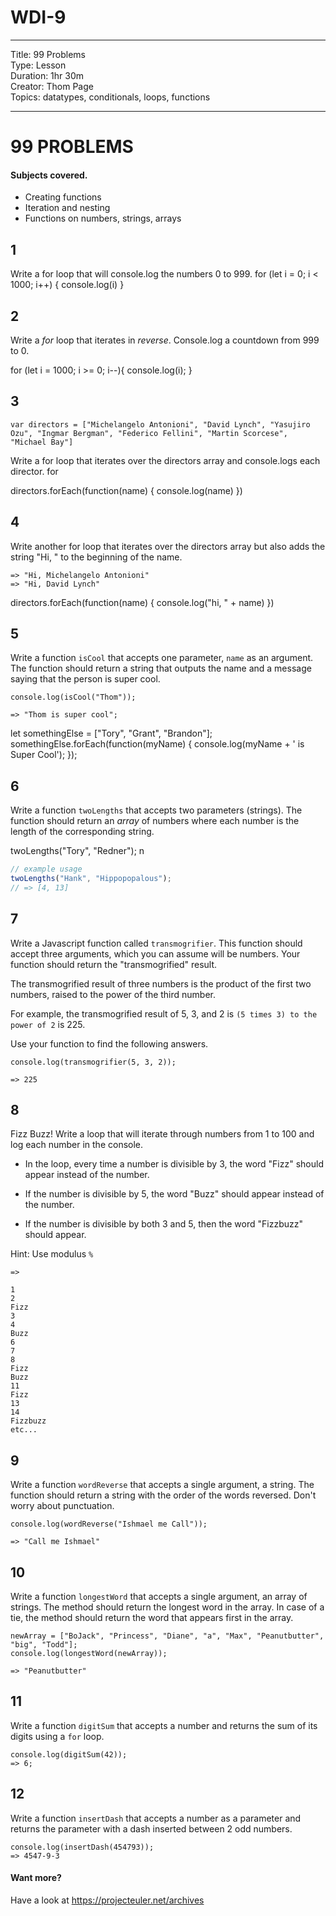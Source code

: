 # WDI-9

<hr>
Title: 99 Problems<br>
Type: Lesson<br>
Duration: 1hr 30m<br>
Creator: Thom Page<br>
Topics: datatypes, conditionals, loops, functions <br>
<hr>

# 99 PROBLEMS

#### Subjects covered.

- Creating functions
- Iteration and nesting
- Functions on numbers, strings, arrays


## 1

Write a for loop that will console.log the numbers 0 to 999.
 for (let i = 0; i < 1000; i++) {
     console.log(i)
 }

## 2
Write a *for* loop that iterates in *reverse*. Console.log a countdown from 999 to 0.

for (let i = 1000; i >= 0; i--){
    console.log(i);
}
## 3
```
var directors = ["Michelangelo Antonioni", "David Lynch", "Yasujiro Ozu", "Ingmar Bergman", "Federico Fellini", "Martin Scorcese", "Michael Bay"]
```

Write a for loop that iterates over the directors array and console.logs each director.
for
  
  
directors.forEach(function(name) {
      console.log(name)
  })

## 4

Write another for loop that iterates over the directors array but also adds the string "Hi, " to the beginning of the name.

```
=> "Hi, Michelangelo Antonioni"
=> "Hi, David Lynch"
```
directors.forEach(function(name) {
    console.log("hi, " + name)
})

## 5
Write a function `isCool` that accepts one parameter, `name` as an argument. The function should return a string that outputs the name and a message saying that the person is super cool.

```
console.log(isCool("Thom"));

=> "Thom is super cool";
```
let somethingElse = ["Tory", "Grant", "Brandon"];
somethingElse.forEach(function(myName) {
    console.log(myName + ' is Super Cool');
});

## 6

Write a function `twoLengths` that accepts two parameters (strings). The function should return an _array_ of numbers where each number is the length of the corresponding string.

twoLengths("Tory", "Redner");
n
```javascript
// example usage
twoLengths("Hank", "Hippopopalous");
// => [4, 13]
```

## 7

Write a Javascript function called `transmogrifier`. This function should accept three arguments, which you can assume will be numbers. Your function should return the "transmogrified" result.

The transmogrified result of three numbers is the product of the first two numbers, raised to the power of the third number.

For example, the transmogrified result of 5, 3, and 2 is `(5 times 3) to the
power of 2` is 225.

Use your function to find the following answers.

```
console.log(transmogrifier(5, 3, 2));

=> 225
```

## 8

Fizz Buzz! Write a loop that will iterate through numbers from 1 to 100 and log each number in the console.

- In the loop, every time a number is divisible by 3, the word "Fizz" should appear instead of the number.

- If the number is divisible by 5, the word "Buzz" should appear instead of the number.

- If the number is divisible by both 3 and 5, then the word "Fizzbuzz" should appear.

Hint: Use modulus `%`

```
=>

1
2
Fizz
3
4
Buzz
6
7
8
Fizz
Buzz
11
Fizz
13
14
Fizzbuzz
etc...

```

## 9

Write a function `wordReverse` that accepts a single argument, a string. The function should return a string with the order of the words reversed. Don't worry about punctuation.

```
console.log(wordReverse("Ishmael me Call"));

=> "Call me Ishmael"
```

## 10

Write a function `longestWord` that accepts a single argument, an array of strings. The method should return the longest word in the array. In case of a tie, the method should return the word that appears first in the array.

```
newArray = ["BoJack", "Princess", "Diane", "a", "Max", "Peanutbutter", "big", "Todd"];
console.log(longestWord(newArray));

=> "Peanutbutter"
```


## 11

Write a function `digitSum` that accepts a number and returns the sum of its digits using a `for` loop.

```
console.log(digitSum(42));
=> 6;
```

## 12

Write a function `insertDash` that accepts a number as a parameter and returns the parameter with a dash inserted between 2 odd numbers.

```
console.log(insertDash(454793));
=> 4547-9-3
```

#### Want more?
Have a look at https://projecteuler.net/archives
